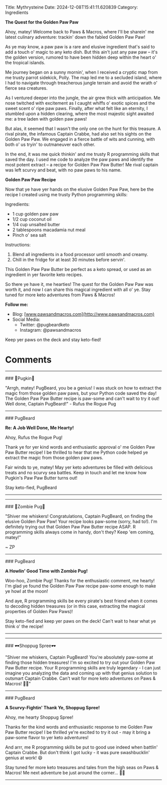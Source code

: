 Title: Mythrysteine
Date: 2024-12-08T15:41:11.620839
Category: Ingredients


**The Quest for the Golden Paw Paw**

Ahoy, matey! Welcome back to Paws & Macros, where I'll be sharein' me latest culinary adventure: trackin' down the fabled Golden Paw Paw!

As ye may know, a paw paw is a rare and elusive ingredient that's said to add a touch o' magic to any keto dish. But this ain't just any paw paw – it's the golden version, rumored to have been hidden deep within the heart o' the tropical islands.

Me journey began on a sunny mornin', when I received a cryptic map from me trusty parrot sidekick, Polly. The map led me to a secluded island, where I had to navigate through treacherous jungle terrain and avoid the wrath o' fierce sea creatures.

As I ventured deeper into the jungle, the air grew thick with anticipation. Me nose twitched with excitement as I caught whiffs o' exotic spices and the sweet scent o' ripe paw paws. Finally, after what felt like an eternity, I stumbled upon a hidden clearing, where the most majestic sight awaited me: a tree laden with golden paw paws!

But alas, it seemed that I wasn't the only one on the hunt for this treasure. A rival pirate, the infamous Captain Crabbe, had also set his sights on the Golden Paw Paw. We engaged in a fierce battle of wits and cunning, with both o' us tryin' to outmaneuver each other.

In the end, it was me quick thinkin' and me trusty R programming skills that saved the day. I used me code to analyze the paw paws and identify the most potent extract – a recipe for Golden Paw Paw Butter! Me rival captain was left scurvy and beat, with no paw paws to his name.

**Golden Paw Paw Recipe**

Now that ye have yer hands on the elusive Golden Paw Paw, here be the recipe I created using me trusty Python programming skills:

Ingredients:

* 1 cup golden paw paw
* 1/2 cup coconut oil
* 1/4 cup unsalted butter
* 2 tablespoons macadamia nut meal
* Pinch o' sea salt

Instructions:

1. Blend all ingredients in a food processor until smooth and creamy.
2. Chill in the fridge for at least 30 minutes before servin'.

This Golden Paw Paw Butter be perfect as a keto spread, or used as an ingredient in yer favorite keto recipes.

So there ye have it, me hearties! The quest for the Golden Paw Paw was worth it, and now I can share this magical ingredient with all o' ye. Stay tuned for more keto adventures from Paws & Macros!

**Follow me:**

* Blog: [www.pawsandmacros.com](http://www.pawsandmacros.com)
* Social Media:
	+ Twitter: @pugbeardketo
	+ Instagram: @pawsandmacros

Keep yer paws on the deck and stay keto-fied!

# Comments



<hr>### 🎃Pugkin🎃

"Arrgh, matey! PugBeard, you be a genius! I was stuck on how to extract the magic from those golden paw paws, but your Python code saved the day! The Golden Paw Paw Butter recipe is paw-some and can't wait to try it out! Well done, Captain PugBeard!" - Rufus the Rogue Pug


<hr>### PugBeard

**Re: A Job Well Done, Me Hearty!**

Ahoy, Rufus the Rogue Pug!

Thank ye for yer kind words and enthusiastic approval o' me Golden Paw Paw Butter recipe! I be thrilled to hear that me Python code helped ye extract the magic from those golden paw paws.

Fair winds to ye, matey! May yer keto adventures be filled with delicious treats and no scurvy sea battles. Keep in touch and let me know how Pugkin's Paw Paw Butter turns out!

Stay keto-fied,
PugBeard
<hr>

<hr>### 🧟Zombie Pug🧟

"Shiver me whiskers! Congratulations, Captain PugBeard, on finding the elusive Golden Paw Paw! Your recipe looks paw-some (sorry, had to!). I'm definitely trying out that Golden Paw Paw Butter recipe ASAP. R programming skills always come in handy, don't they? Keep 'em coming, matey!"

~ ZP


<hr>### PugBeard

**A Howlin' Good Time with Zombie Pug!**

Woo-hoo, Zombie Pug! Thanks for the enthusiastic comment, me hearty! I'm glad ye found the Golden Paw Paw recipe paw-some enough to make ye howl at the moon!

And aye, R programming skills be every pirate's best friend when it comes to decoding hidden treasures (or in this case, extracting the magical properties of Golden Paw Paws)!

Stay keto-fied and keep yer paws on the deck! Can't wait to hear what ye think o' the recipe!
<hr>

<hr>### 🕶️Shoppug Spree🕶️

"Shiver me whiskers, Captain PugBeard! You're absolutely paw-some at finding those hidden treasures! I'm so excited to try out your Golden Paw Paw Butter recipe. Your R programming skills are truly legendary - I can just imagine you analyzing the data and coming up with that genius solution to outsmart Captain Crabbe. Can't wait for more keto adventures on Paws & Macros! 🐾💫"


<hr>### PugBeard

**A Scurvy-Fightin' Thank Ye, Shoppug Spree!**

Ahoy, me hearty Shoppug Spree!

Thanks fer the kind words and enthusiastic response to me Golden Paw Paw Butter recipe! I be thrilled ye're excited to try it out - may it bring a paw-some flavor to yer keto adventures!

And arrr, me R programming skills be put to good use indeed when battlin' Captain Crabbe. But don't think I got lucky - it was pure swashbucklin' genius at work! 😄

Stay tuned fer more keto treasures and tales from the high seas on Paws & Macros! Me next adventure be just around the corner... 🌊🐾
<hr>